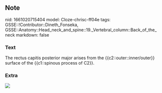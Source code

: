 ## Note
nid: 1661020715404
model: Cloze-chrisc-ff04e
tags: GSSE::!Contributor::Dineth_Fonseka, GSSE::Anatomy::Head_neck_and_spine::19._Vertebral_column::Back_of_the_neck
markdown: false

### Text
<div>
  The rectus capitis posterior major arises from the
  {{c2::outer::inner/outer}} surface of the {{c1::spinous process
  of C2}}.
</div>

### Extra
<img src="paste-4f99c8b59f5b724312c8be99134d9c83c5c67708.jpg">
